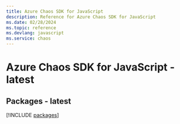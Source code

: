 ```yaml
---
title: Azure Chaos SDK for JavaScript
description: Reference for Azure Chaos SDK for JavaScript
ms.date: 02/28/2024
ms.topic: reference
ms.devlang: javascript
ms.service: chaos
---
```

# Azure Chaos SDK for JavaScript - latest
## Packages - latest
[!INCLUDE [packages](chaos-index.md)]